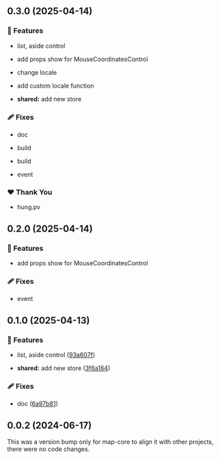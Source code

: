 ## 0.3.0 (2025-04-14)

### 🚀 Features

- list, aside control

- add props show for MouseCoordinatesControl

- change locale

- add custom locale function

- **shared:** add new store

### 🩹 Fixes

- doc

- build

- build

- event

### ❤️ Thank You

- hung.pv

## 0.2.0 (2025-04-14)

### 🚀 Features

- add props show for MouseCoordinatesControl

### 🩹 Fixes

- event

## 0.1.0 (2025-04-13)

### 🚀 Features

- list, aside control ([93a607f](https://github.com/hung4564/vue-library/commit/93a607f))

- **shared:** add new store ([3f6a164](https://github.com/hung4564/vue-library/commit/3f6a164))

### 🩹 Fixes

- doc ([6a97b81](https://github.com/hung4564/vue-library/commit/6a97b81))

## 0.0.2 (2024-06-17)

This was a version bump only for map-core to align it with other projects, there were no code changes.
